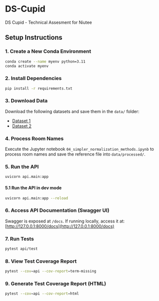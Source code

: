 # DS-Cupid
DS Cupid - Technical Assesment for Niutee

## Setup Instructions

### 1. Create a New Conda Environment
```sh
conda create --name myenv python=3.11
conda activate myenv
```

### 2. Install Dependencies
```sh
pip install -r requirements.txt
```

### 3. Download Data
Download the following datasets and save them in the `data/` folder:
- [Dataset 1](https://drive.google.com/file/d/1hKgQ3JwGlMVxdx3c41oas89QoXrsez56/view?usp=drive_link)
- [Dataset 2](https://drive.google.com/file/d/1mLQ3O0ybTfNzJF_eC2nC1PIMBUlsFJI7/view?usp=drive_link)

### 4. Process Room Names
Execute the Jupyter notebook `04_simpler_normalization_methods.ipynb` to process room names and save the reference file into `data/processed/`.

### 5. Run the API
```sh
uvicorn api.main:app
```
#### 5.1 Run the API in dev mode
```sh
uvicorn api.main:app --reload
```

### 6. Access API Documentation (Swagger UI)
Swagger is exposed at `/docs`. If running locally, access it at:
[http://127.0.0.1:8000/docs](http://127.0.0.1:8000/docs)

### 7. Run Tests
```sh
pytest api/test
```

### 8. View Test Coverage Report
```sh
pytest --cov=api --cov-report=term-missing
```

### 9. Generate Test Coverage Report (HTML)
```sh
pytest --cov=api --cov-report=html
```

